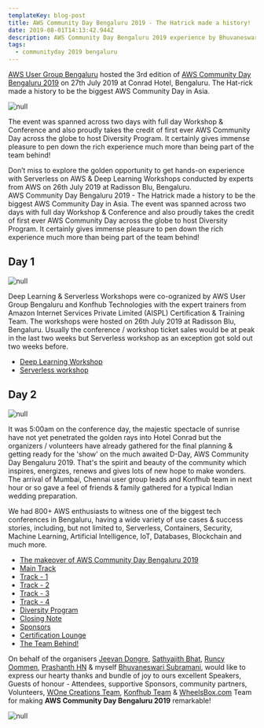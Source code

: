 ```yaml
---
templateKey: blog-post
title: AWS Community Day Bengaluru 2019 - The Hatrick made a history!
date: 2019-08-01T14:13:42.944Z
description: AWS Community Day Bengaluru 2019 experience by Bhuvaneswari Subramani
tags:
  - communityday 2019 bengaluru
---
```

[AWS User Group Bengaluru](https://www.awsugblr.in/) hosted the 3rd edition of [AWS Community Day Bengaluru 2019](https://communityday.awsugblr.in/)  on 27th July 2019 at Conrad Hotel, Bengaluru. The Hat-rick made a history to be the biggest AWS Community Day in Asia. 

![null](/img/acd_1.jpg)

The event was spanned across two days with full day Workshop & Conference and also proudly takes the credit of first ever AWS Community Day across the globe to host Diversity Program. It certainly gives immense pleasure to pen down the rich experience much more than being part of the team behind!

Don’t miss to explore the golden opportunity to get hands-on experience with Serverless on AWS & Deep Learning Workshops conducted by experts from AWS on 26th July 2019 at Radisson Blu, Bengaluru.\
AWS Community Day Bengaluru 2019 - The Hatrick made a history to be the biggest AWS Community Day in Asia. The event was spanned across two days with full day Workshop & Conference and also proudly takes the credit of first ever AWS Community Day across the globe to host Diversity Program. It certainly gives immense pleasure to pen down the rich experience much more than being part of the team behind!

## **Day 1**

![null](/img/dl_2.jpg)

Deep Learning & Serverless Workshops were co-ogranized by AWS User Group Bengaluru and Konfhub Technologies with the expert trainers from Amazon Internet Services Private Limited (AISPL) Certification & Training Team. The workshops were hosted on 26th July 2019 at Radisson Blu, Bengaluru. Usually the conference / workshop ticket sales would be at peak in the last two weeks but Serverless workshop as an exception got sold out two weeks before.  

* [Deep Learning Workshop](https://www.awsugblr.in/blog/2019-08-01-acd2019-deep-learning-workshop/)
* [Serverless workshop](https://www.awsugblr.in/blog/2019-08-03-acd2019-serverless-workshop/)

## Day 2

![null](/img/mainpic.jpg)

It was 5:00am on the conference day, the majestic spectacle of sunrise have not yet penetrated the golden rays into Hotel Conrad but the organizers / volunteers have already gathered for the final planning & getting ready for the 'show' on the much awaited D-Day, AWS Community Day Bengaluru 2019. That's the spirit and beauty of the community which inspires, energizes, renews and gives lots of new hope to make wonders. The arrival of Mumbai, Chennai user group leads and Konfhub team in next hour or so gave a feel of friends & family gathered for a typical Indian wedding preparation. 

We had 800+ AWS enthusiasts to witness one of the biggest tech conferences in Bengaluru, having a wide variety of use cases & success stories, including, but not limited to, Serverless, Containers, Security, Machine Learning, Artificial Intelligence, IoT, Databases, Blockchain and much more.

* [The makeover of AWS Community Day Bengaluru 2019](https://www.awsugblr.in/blog/2019-08-05-aws-community-day-bengaluru-2019-the-makeover/)
* [Main Track](https://www.awsugblr.in/blog/2019-08-05-aws-community-day-bengaluru-2019-main-track)
* [Track - 1](https://www.awsugblr.in/blog/2019-08-05-aws-community-day-bengaluru-2019-track-1)
* [Track - 2](https://www.awsugblr.in/blog/2019-08-05-aws-community-day-bengaluru-2019-track-2)
* [Track - 3](https://www.awsugblr.in/blog/2019-08-05-aws-community-day-bengaluru-2019-track-3)
* [Track - 4](https://www.awsugblr.in/blog/2019-08-05-aws-community-day-bengaluru-2019-track-4)
* [Diversity Program](https://www.awsugblr.in/blog/2019-08-05-acd2019-diversity-program)
* [Closing Note](https://www.awsugblr.in/blog/2019-08-05-aws-community-day-bengaluru-2019-closing-note)
* [Sponsors](Sponsors)
* [Certification Lounge](<https://www.awsugblr.in/blog/2019-08-05-aws-community-day-bengaluru-2019-Certification Lounge>)
* [The Team Behind!](https://www.awsugblr.in/blog/entries/2019-08-05-aws-community-day-bengaluru-2019-the-team-behind)

On behalf of the organisers [Jeevan Dongre](https://www.linkedin.com/in/jeevandongre/), [Sathyajith Bhat](https://www.linkedin.com/in/sathyabhat/), [Runcy Oommen](https://www.linkedin.com/in/runcyoommen/), [Prashanth HN](https://www.linkedin.com/in/hnprashanth/) & myself [Bhuvaneswari Subramani](https://www.linkedin.com/in/bhuvanas/), would like to express our hearty thanks and bundle of joy to ours excellent Speakers, Guests of honour - Attendees, supportive Sponsors, community partners, Volunteers, [WOne Creations Team](https://www.facebook.com/Wonecreations/), [Konfhub Team](https://konfhub.com/) & [WheelsBox.com](WheelsBox.com) Team for making **AWS Community Day Bengaluru 2019** remarkable!

![null](/img/theteam_3.jpg)

